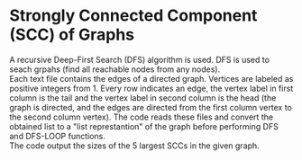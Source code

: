 # Strongly Connected Component (SCC) of Graphs
A recursive Deep-First Search (DFS) algorithm is used. DFS is used to seach grpahs (find all reachable nodes from any nodes).
<br/>
Each text file contains the edges of a directed graph. Vertices are labeled as positive integers from 1. Every row indicates an edge, the vertex label in first column is the tail and the vertex label in second column is the head (the graph is directed, and the edges are directed from the first column vertex to the second column vertex). The code reads these files and convert the obtained list to a "list represtantion" of the graph before performing DFS and DFS-LOOP functions.
<br/>
The code output the sizes of the 5 largest SCCs in the given graph.
